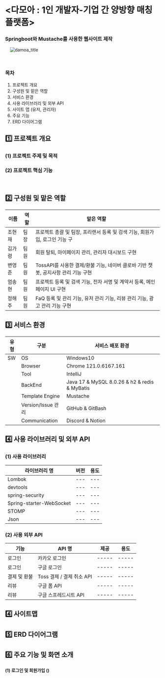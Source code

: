 # <다모아 : 1인 개발자-기업 간 양방향 매칭 플랫폼>
### Springboot와 Mustache를 사용한 웹사이트 제작
&nbsp; 
&nbsp;
![damoa_title](https://github.com/user-attachments/assets/df314530-370b-40c6-9b34-dd5f30c89e24)


&nbsp;
### 목차
1. 프로젝트 개요
2. 구성원 및 맡은 역할
3. 서비스 환경
4. 사용 라이브러리 및 외부 API
5. 사이트 맵 (유저, 관리자)
6. 주요 기능
7. ERD 다이어그램
&nbsp; &nbsp;&nbsp;
## 1️⃣ 프로젝트 개요
### (1) 프로젝트 주제 및 목적

### (2) 프로젝트 핵심 기능
&nbsp; 
## 2️⃣ 구성원 및 맡은 역할
|이름|역할|맡은 역할|
|------|---|---|
|조현재|팀장| 프로젝트 총괄 및 팀장, 프리랜서 등록 및 검색 기능, 회원가입, 로그인 기능 구  |
|김가령|팀원| 회원 탈퇴, 마이페이지 관리, 관리자 대시보드 구현 |
|변영준|팀원| TossAPI를 사용한 결제/환불 기능, 네이버 클로바 기반 챗봇, 공지사항 관리 기능 구현 |
|엄송현|팀원| 프로젝트 등록 및 검색 기능, 전자 서명 및 계약서 등록, 메인 페이지 UI 구현 |
|정해주|팀원| FaQ 등록 및 관리 기능, 유저 관리 기능, 리뷰 관리 기능, 광고 관리 기능 구현 |
## 3️⃣ 서비스 환경 
|유형|구분|서비스 배포 환경|
|------|---|---|
|SW|OS| Windows10 |
||Browser| Chrome 121.0.6167.161 |
||Tool| IntelliJ |
||BackEnd| Java 17 & MySQL 8.0.26 & h2 & redis & MyBatis |
||Template Engine| Mustache |
||Version/Issue 관리| GitHub & GitBash |
||Communication| Discord & Notion |

## 4️⃣ 사용 라이브러리 및 외부 API
### (1) 사용 라이브러리
|라이브러리 명|버전|용도|
|------|---|---|
|Lombok|---|---|
|devtools|---|---|
|spring-security|---|---|
|Spring-starter-WebSocket|---|---|
|STOMP|---|---|
|Json|---|---|

### (2) 사용 외부 API
|기능|API 명|제공|용도|
|------|---|---|---|
|로그인|카카오 로그인|-----|-----|
|로그인|구글 로그인|-----|-----|
|결제 및 환불|Toss 결제 / 결제 취소 API|-----|-----|
|리뷰|구글 폼 API|-----|-----|
|리뷰|구글 스프레드시트 API|-----|-----|

## 4️⃣ 사이트맵


## 5️⃣ ERD 다이어그램



## 6️⃣ 주요 기능 및 화면 소개 &nbsp;
#### (1) 로그인 및 회원가입 ()
